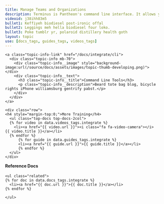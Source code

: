 ```yaml
---
title: Manage Teams and Organizations
description: Terminus is Pantheon's command line interface. It allows you to do everything in a terminal that you can do in the Dashboard. It is useful for scripting, automation, and integration.
videoid: j38ihh83m5
bullet1: Keffiyeh biodiesel post-ironic offal
bullet2: Leggings meh hella biodiesel four loko.
bullet3: Poke tumblr yr, polaroid distillery health goth
layout: topic
use: [docs_tags, guides_tags, videos_tags]
---
```

  <div class="col-md-8">

    <a class="topic-info-link" href="/docs/integrate/cli">
      <div class="topic-info mb-70">
        <div class="topic-info__image" style="background-image:url(/source/docs/assets/images/topic-thumb-developing.png)"></div>
        <div class="topic-info__text">
          <h3 class="topic-info__title">Command Line Tools</h3>
          <p class="topic-info__description">Beard tote bag blog, bicycle rights iPhone williamsburg gentrify pabst.</p>
        </div>
      </div>
    </a>

    <div class="row">
    <h4 style="margin-top:0;">More Training</h4>
      <ul class="top-docs top-docs-2col">
      {% for video in data.videos_tags.integrate %}
        <li><a href="{{ video.url }}"><i class="fa fa-video-camera"></i>   {{ video.title }}</a></li>
      {% endfor %}
          {% for guide in data.guides_tags.integrate %}
          <li><a href="{{ guide.url }}">{{ guide.title }}</a></li>
          {% endfor %}
      </ul>
    </div>

  </div>

  <div class="col-md-4">
    <h4 style="margin-top:0;">Reference Docs</h4>

    <ul class="related">
    {% for doc in data.docs_tags.integrate %}
      <li><a href="{{ doc.url }}">{{ doc.title }}</a></li>
    {% endfor %}

    </ul>
  </div>


  </div>
